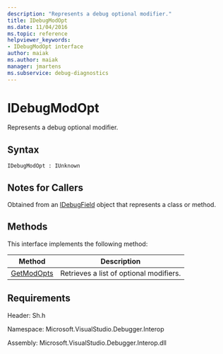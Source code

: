 ```yaml
---
description: "Represents a debug optional modifier."
title: IDebugModOpt
ms.date: 11/04/2016
ms.topic: reference
helpviewer_keywords:
- IDebugModOpt interface
author: maiak
ms.author: maiak
manager: jmartens
ms.subservice: debug-diagnostics
---
```

# IDebugModOpt

Represents a debug optional modifier.

## Syntax

```
IDebugModOpt : IUnknown
```

## Notes for Callers
 Obtained from an [IDebugField](../../../extensibility/debugger/reference/idebugfield.md) object that represents a class or method.

## Methods
 This interface implements the following method:

|Method|Description|
|------------|-----------------|
|[GetModOpts](../../../extensibility/debugger/reference/idebugmodopt-getmodopts.md)|Retrieves a list of optional modifiers.|

## Requirements
 Header: Sh.h

 Namespace: Microsoft.VisualStudio.Debugger.Interop

 Assembly: Microsoft.VisualStudio.Debugger.Interop.dll

